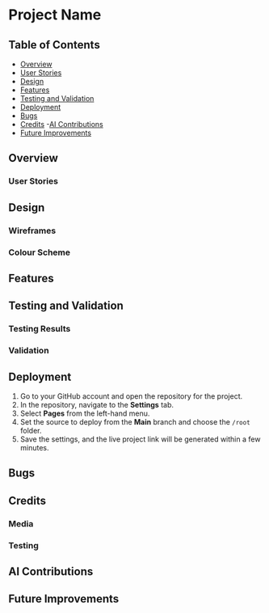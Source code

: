 # Project Name

## Table of Contents

- [Overview](#overview)
- [User Stories](#user-stories)
- [Design](#design)
- [Features](#features)
- [Testing and Validation](#testing-and-validation)
- [Deployment](#deployment)
- [Bugs](#bugs)
- [Credits](#credits)
-[AI Contributions](#ai-contributions)
- [Future Improvements](#future-improvements)

## Overview

### User Stories

## Design

### Wireframes

### Colour Scheme

## Features
  
## Testing and Validation

### Testing Results

### Validation

## Deployment

1. Go to your GitHub account and open the repository for the project.
2. In the repository, navigate to the **Settings** tab.
3. Select **Pages** from the left-hand menu.
4. Set the source to deploy from the **Main** branch and choose the `/root` folder.
5. Save the settings, and the live project link will be generated within a few minutes.

## Bugs

## Credits

### Media

### Testing

## AI Contributions

## Future Improvements
